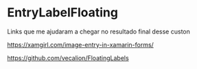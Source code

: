 # EntryLabelFloating

Links que me ajudaram a chegar no resultado final desse custon

https://xamgirl.com/image-entry-in-xamarin-forms/

https://github.com/vecalion/FloatingLabels
